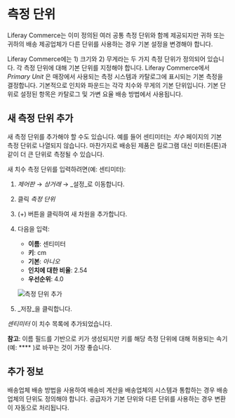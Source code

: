 # 측정 단위

Liferay Commerce는 이미 정의된 여러 공통 측정 단위와 함께 제공되지만 귀하 또는 귀하의 배송 제공업체가 다른 단위를 사용하는 경우 기본 설정을 변경해야 합니다.

Liferay Commerce에는 1) 크기와 2) 무게라는 두 가지 측정 단위가 정의되어 있습니다. 각 측정 단위에 대해 기본 단위를 지정해야 합니다. Liferay Commerce에서 _Primary Unit_ 은 매장에서 사용되는 측정 시스템과 카탈로그에 표시되는 기본 측정을 결정합니다. 기본적으로 인치와 파운드는 각각 치수와 무게의 기본 단위입니다. 기본 단위로 설정된 항목은 카탈로그 및 가변 요율 배송 방법에서 사용됩니다.

## 새 측정 단위 추가

새 측정 단위를 추가해야 할 수도 있습니다. 예를 들어 센티미터는 _치수_ 페이지의 기본 측정 단위로 나열되지 않습니다. 마찬가지로 배송된 제품은 킬로그램 대신 미터톤(톤)과 같이 더 큰 단위로 측정될 수 있습니다.

새 치수 측정 단위를 입력하려면(예: 센티미터):

1. _제어판_ → _상거래_ → _설정_로 이동합니다.
1. 클릭 _측정 단위_
1. (+) 버튼을 클릭하여 새 차원을 추가합니다.
1. 다음을 입력:
    * **이름**: 센티미터
    * **키**: cm
    * **기본**: _아니오_
    * **인치에 대한 비율**: 2.54
    * **우선순위**: 4.0

    ![측정 단위 추가](./measurement-units/images/01.png)

1. _저장_을 클릭합니다.

_센티미터_ 이 치수 목록에 추가되었습니다.

**참고**: 이름 필드를 기반으로 키가 생성되지만 키를 해당 측정 단위에 대해 허용되는 속기(예: **** )로 바꾸는 것이 가장 좋습니다.

## 추가 정보

배송업체 배송 방법을 사용하여 배송비 계산을 배송업체의 시스템과 통합하는 경우 배송업체의 단위도 정의해야 합니다. 공급자가 기본 단위와 다른 단위를 사용하는 경우 변환이 자동으로 처리됩니다.

